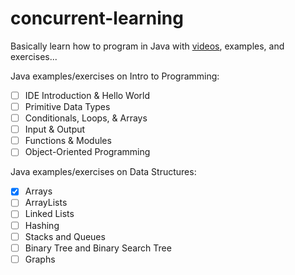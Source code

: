 # concurrent-learning

Basically learn how to program in Java with [videos](https://www.youtube.com/channel/UCQjzQ36MTSG6HUn0LbadsKg/playlists?view_as=subscriber), examples, and exercises...

Java examples/exercises on Intro to Programming:

- [ ] IDE Introduction & Hello World
- [ ] Primitive Data Types
- [ ] Conditionals, Loops, & Arrays
- [ ] Input & Output
- [ ] Functions & Modules
- [ ] Object-Oriented Programming

Java examples/exercises on Data Structures:

- [x] Arrays
- [ ] ArrayLists
- [ ] Linked Lists
- [ ] Hashing
- [ ] Stacks and Queues
- [ ] Binary Tree and Binary Search Tree
- [ ] Graphs
